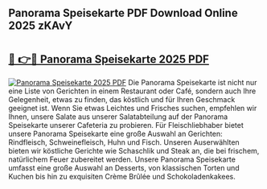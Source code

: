 ## Panorama Speisekarte PDF Download Online 2025 zKAvY

# <h2><a href="http://gcc0lam.nevu.top/?p=Panorama+Speisekarte">🔗 👉🔴 Panorama Speisekarte 2025 PDF</a></h2>

[![Panorama Speisekarte 2025 PDF](https://i.imgur.com/dBaPXMq.png)](http://gcc0lam.nevu.top/?p=Panorama+Speisekarte)
Die Panorama Speisekarte ist nicht nur eine Liste von Gerichten in einem Restaurant oder Café, sondern auch Ihre Gelegenheit, etwas zu finden, das köstlich und für Ihren Geschmack geeignet ist. Wenn Sie etwas Leichtes und Frisches suchen, empfehlen wir Ihnen, unsere Salate aus unserer Salatabteilung auf der Panorama Speisekarte unserer Cafeteria zu probieren. Für Fleischliebhaber bietet unsere Panorama Speisekarte eine große Auswahl an Gerichten: Rindfleisch, Schweinefleisch, Huhn und Fisch. Unseren Auserwählten bieten wir köstliche Gerichte wie Schaschlik und Steak an, die bei frischem, natürlichem Feuer zubereitet werden. Unsere Panorama Speisekarte umfasst eine große Auswahl an Desserts, von klassischen Torten und Kuchen bis hin zu exquisiten Crème Brûlée und Schokoladenkakees.
